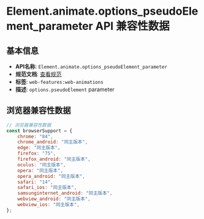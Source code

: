 # Element.animate.options_pseudoElement_parameter API 兼容性数据

## 基本信息

- **API名称**: `Element.animate.options_pseudoElement_parameter`
- **规范文档**: [查看规范](https://drafts.csswg.org/web-animations-1/#dom-keyframeeffectoptions-pseudoelement)
- **标签**: `web-features:web-animations`
- **描述**: `options.pseudoElement` parameter

## 浏览器兼容性数据

```javascript
// 浏览器兼容性数据
const browserSupport = {
    chrome: "84",
    chrome_android: "同主版本",
    edge: "同主版本",
    firefox: "75",
    firefox_android: "同主版本",
    oculus: "同主版本",
    opera: "同主版本",
    opera_android: "同主版本",
    safari: "14",
    safari_ios: "同主版本",
    samsunginternet_android: "同主版本",
    webview_android: "同主版本",
    webview_ios: "同主版本",
};

```

